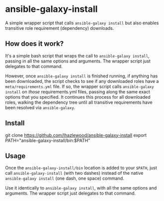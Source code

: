 # ansible-galaxy-install

A simple wrapper script that calls `ansible-galaxy install` but also enables transitive role requirement 
(dependency) downloads.

## How does it work?

It's a simple bash script that wraps the call to `ansible-galaxy install`, passing in all the same options and 
arguments.  The wrapper script just delegates to that command.

However, once `ansible-galaxy install` is finished running, if anything has been downloaded, the script
checks to see if any downloaded roles have a `meta/requirements.yml` file.  If so, the wrapper script
calls `ansible-galaxy install` on *those* requirements.yml files, passing along the same exact options that 
you specified.  It continues this process for all downloaded roles, walking the dependency tree 
until all transitive requirements have been resolved via `ansible-galaxy`.

## Install

git clone https://github.com/lhazlewood/ansible-galaxy-install
export PATH="ansible-galaxy-install/bin:$PATH"

## Usage

Once the `ansible-galaxy-install/bin` location is added to your `$PATH`, just call `ansible-galaxy-install` 
(with two dashes) instead of the native `ansible-galaxy install` (one dash, one space) command.

Use it identically to `ansible-galaxy install`, with all the same options and arguments.  The wrapper script
just delegates to that command.
